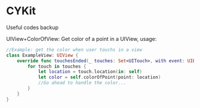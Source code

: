 # CYKit
Useful codes backup

UIView+ColorOfView:
Get color of a point in a UIView, usage:

```swift
//Example: get the color when user touchs in a view
class ExampleView: UIView {
    override func touchesEnded(_ touches: Set<UITouch>, with event: UIEvent?) {
        for touch in touches {
            let location = touch.location(in: self)
            let color = self.colorOfPoint(point: location)
            //Go ahead to handle the color...
        }
    }
}
```
